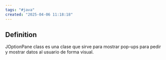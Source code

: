 ```yaml
---
tags: "#java"
created: "2025-04-06 11:18:18"
---
```

## **Definition**
JOptionPane class es una clase que sirve para mostrar pop-ups para pedir y mostrar datos al usuario de forma visual.
